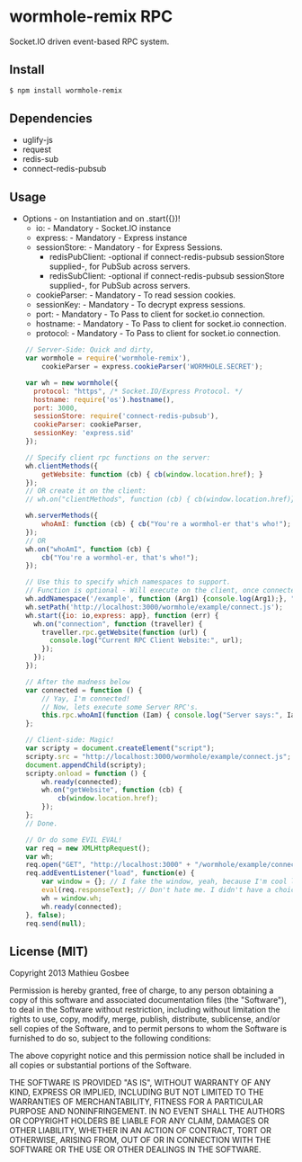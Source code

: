 wormhole-remix RPC
=================

Socket.IO driven event-based RPC system.

## Install
```bash
$ npm install wormhole-remix
```

## Dependencies
  - uglify-js
  - request
  - redis-sub
  - connect-redis-pubsub
## Usage

  - Options - on Instantiation and on .start({})!
    - io: - Mandatory - Socket.IO instance
    - express: - Mandatory - Express instance
	- sessionStore: - Mandatory - for Express Sessions.
	    - redisPubClient: -optional if connect-redis-pubsub sessionStore supplied-, for PubSub across servers.
		- redisSubClient: -optional if connect-redis-pubsub sessionStore supplied-, for PubSub across servers.
	- cookieParser: - Mandatory - To read session cookies.
	- sessionKey: - Mandatory - To decrypt express sessions.
	- port: - Mandatory - To Pass to client for socket.io connection.
	- hostname: - Mandatory - To Pass to client for socket.io connection.
	- protocol: - Mandatory - To Pass to client for socket.io connection.

```javascript
	// Server-Side: Quick and dirty,
	var wormhole = require('wormhole-remix'),
		cookieParser = express.cookieParser('WORMHOLE.SECRET');

	var wh = new wormhole({
	  protocol: "https", /* Socket.IO/Express Protocol. */
	  hostname: require('os').hostname(),
	  port: 3000,
	  sessionStore: require('connect-redis-pubsub'),
	  cookieParser: cookieParser,
	  sessionKey: 'express.sid'
	});

	// Specify client rpc functions on the server:
	wh.clientMethods({
		getWebsite: function (cb) { cb(window.location.href); }
	});
	// OR create it on the client:
	// wh.on("clientMethods", function (cb) { cb(window.location.href)});

	wh.serverMethods({
		whoAmI: function (cb) { cb("You're a wormhol-er that's who!"); }
	});
	// OR
	wh.on("whoAmI", function (cb) {
		cb("You're a wormhol-er, that's who!");
	});

	// Use this to specify which namespaces to support.
	// Function is optional - Will execute on the client, once connected.
	wh.addNamespace('/example', function (Arg1) {console.log(Arg1);}, "ARG!!!");
	wh.setPath('http://localhost:3000/wormhole/example/connect.js');
	wh.start({io: io,express: app}, function (err) {
      wh.on("connection", function (traveller) {
        traveller.rpc.getWebsite(function (url) {
          console.log("Current RPC Client Website:", url);
        });
      });
    });
```

```javascript
	// After the madness below
	var connected = function () {
		// Yay, I'm connected!
		// Now, lets execute some Server RPC's.
		this.rpc.whoAmI(function (Iam) { console.log("Server says:", Iam)});
	};
```
```javascript
	// Client-side: Magic!
	var scripty = document.createElement("script");
	scripty.src = "http://localhost:3000/wormhole/example/connect.js";
	document.appendChild(scripty);
	scripty.onload = function () {
		wh.ready(connected);
		wh.on("getWebsite", function (cb) {
			cb(window.location.href);
		});
	};
	// Done.

	// Or do some EVIL EVAL!
	var req = new XMLHttpRequest();
	var wh;
	req.open("GET", "http://localhost:3000" + "/wormhole/example/connect.js", true);
	req.addEventListener("load", function(e) {
	    var window = {}; // I fake the window, yeah, because I'm cool like that.
		eval(req.responseText); // Don't hate me. I didn't have a choice.
		wh = window.wh;
		wh.ready(connected);
	}, false);
	req.send(null);
```

## License (MIT)

Copyright 2013 Mathieu Gosbee

Permission is hereby granted, free of charge, to any person obtaining
a copy of this software and associated documentation files (the
"Software"), to deal in the Software without restriction, including
without limitation the rights to use, copy, modify, merge, publish,
distribute, sublicense, and/or sell copies of the Software, and to
permit persons to whom the Software is furnished to do so, subject to
the following conditions:

The above copyright notice and this permission notice shall be
included in all copies or substantial portions of the Software.

THE SOFTWARE IS PROVIDED "AS IS", WITHOUT WARRANTY OF ANY KIND,
EXPRESS OR IMPLIED, INCLUDING BUT NOT LIMITED TO THE WARRANTIES OF
MERCHANTABILITY, FITNESS FOR A PARTICULAR PURPOSE AND
NONINFRINGEMENT. IN NO EVENT SHALL THE AUTHORS OR COPYRIGHT HOLDERS BE
LIABLE FOR ANY CLAIM, DAMAGES OR OTHER LIABILITY, WHETHER IN AN ACTION
OF CONTRACT, TORT OR OTHERWISE, ARISING FROM, OUT OF OR IN CONNECTION
WITH THE SOFTWARE OR THE USE OR OTHER DEALINGS IN THE SOFTWARE.